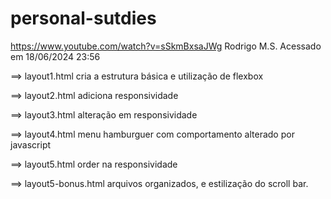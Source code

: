 # personal-sutdies
https://www.youtube.com/watch?v=sSkmBxsaJWg
Rodrigo M.S.
Acessado em 18/06/2024 23:56

==> layout1.html
cria a estrutura básica e utilização de flexbox

==> layout2.html
adiciona responsividade

==> layout3.html
alteração em responsividade

==> layout4.html
menu hamburguer com comportamento alterado por javascript

==> layout5.html
order na responsividade 

==> layout5-bonus.html
arquivos organizados, e estilização do scroll bar.